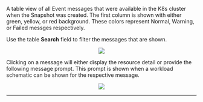 

A table view of all Event messages that were available in the K8s cluster when the Snapshot was created.  The first 
column is shown with either green, yellow, or red background.  These colors represent Normal, Warning, or Failed messges
respectively.

Use the table __Search__ field to filter the messages that are shown.

<p align="center">
  <img style="float: center;" src="https://raw.githubusercontent.com/k8svisual/vpk-docs/master/docs/images/tab_event_msgs.png">
</p>

Clicking on a message will either display the resource detail or provide the following message prompt.  This prompt is 
shown when a workload schematic can be shown for the respective message.

<p align="center">
  <img style="float: center;" src="https://raw.githubusercontent.com/k8svisual/vpk-docs/master/docs/images/tab_event_msgs_action.png">
</p>

<hr style="border:1px solid #aaaaaa">
